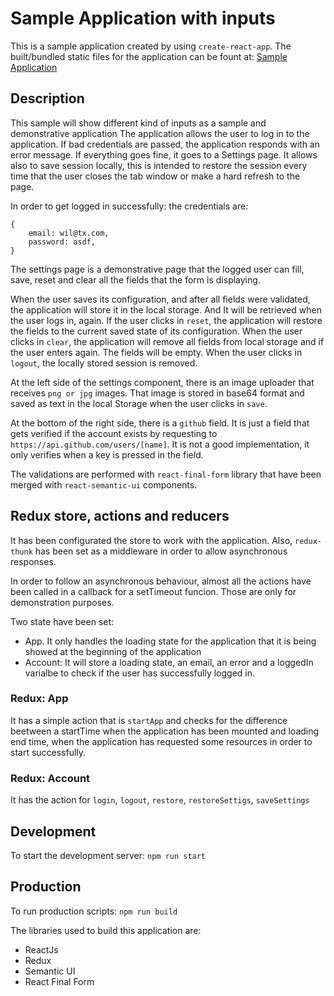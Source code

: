 # Sample Application with inputs
This is a sample application created by using `create-react-app`.
The built/bundled static files for the application can be fount at: [Sample Application](https://hdwilber.github.io/index.html)

## Description 
This sample will show different kind of inputs as a sample and demonstrative application
The application allows the user to log in to the application. If bad credentials are passed, the application responds with an error message. If everything goes fine, it goes to a Settings page. It allows also to save session locally, this is intended to restore the session every time that the user closes the tab window or make a hard refresh to the page.

In order to get logged in successfully: the credentials are: 
```
{
	email: wil@tx.com,
	password: asdf,
}
```
The settings page is a demonstrative page that the logged user can fill, save, reset and clear all the fields that the form is displaying.

When the user saves its configuration, and after all fields were validated, the application will store it in the local storage. And It will be retrieved when the user logs in, again. 
If the user clicks in `reset`, the application will restore the fields to the current saved state of its configuration.
When the user clicks in `clear`, the application will remove all fields from local storage and if the user enters again. The fields will be empty.
When the user clicks in `logout`, the locally stored session is removed.

At the left side of the settings component, there is an image uploader that receives `png or jpg` images. That image is stored in base64 format and saved as text in the local Storage when the user clicks in `save`.

At the bottom of the right side, there is a `github` field. It is just a field that gets verified if the account exists by requesting to `https://api.github.com/users/[name]`. It is not a good implementation, it only verifies when a key is pressed in the field.

The validations are performed with `react-final-form` library that have been merged with `react-semantic-ui` components.

## Redux store, actions and reducers
It has been configurated the store to work with the application. Also, `redux-thunk` has been set as a middleware in order to allow asynchronous responses.

In order to follow an asynchronous behaviour, almost all the actions have been called in a callback for a setTimeout funcion. 
Those are only for demonstration purposes.

Two state have been set:
- App. It only handles the loading state for the application that it is being showed at the beginning of the application
- Account:  It will store a loading state, an email, an error and a loggedIn varialbe to check if the user has successfully logged in.


### Redux: App
It has  a simple action that is `startApp` and checks for the difference beetween a startTime when the application has been mounted and loading end time, when the application has requested some resources in order to start successfully.

### Redux: Account
It has the action for `login`, `logout`, `restore`, `restoreSettigs`, `saveSettings`


## Development
To start the development server: `npm run start`
## Production
To run production scripts: `npm run build`

The libraries used to build this application are:
- ReactJs
- Redux
- Semantic UI
- React Final Form

